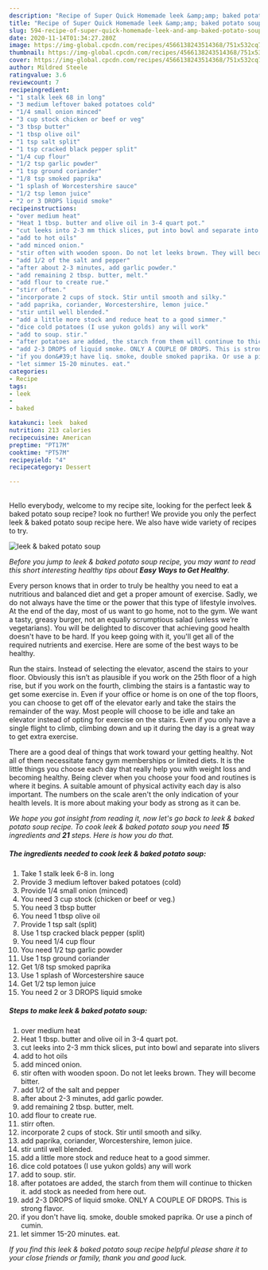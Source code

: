```yaml
---
description: "Recipe of Super Quick Homemade leek &amp;amp; baked potato soup"
title: "Recipe of Super Quick Homemade leek &amp;amp; baked potato soup"
slug: 594-recipe-of-super-quick-homemade-leek-and-amp-baked-potato-soup
date: 2020-11-14T01:34:27.280Z
image: https://img-global.cpcdn.com/recipes/4566138243514368/751x532cq70/leek-baked-potato-soup-recipe-main-photo.jpg
thumbnail: https://img-global.cpcdn.com/recipes/4566138243514368/751x532cq70/leek-baked-potato-soup-recipe-main-photo.jpg
cover: https://img-global.cpcdn.com/recipes/4566138243514368/751x532cq70/leek-baked-potato-soup-recipe-main-photo.jpg
author: Mildred Steele
ratingvalue: 3.6
reviewcount: 7
recipeingredient:
- "1 stalk leek 68 in long"
- "3 medium leftover baked potatoes cold"
- "1/4 small onion minced"
- "3 cup stock chicken or beef or veg"
- "3 tbsp butter"
- "1 tbsp olive oil"
- "1 tsp salt split"
- "1 tsp cracked black pepper split"
- "1/4 cup flour"
- "1/2 tsp garlic powder"
- "1 tsp ground coriander"
- "1/8 tsp smoked paprika"
- "1 splash of Worcestershire sauce"
- "1/2 tsp lemon juice"
- "2 or 3 DROPS liquid smoke"
recipeinstructions:
- "over medium heat"
- "Heat 1 tbsp. butter and olive oil in 3-4 quart pot."
- "cut leeks into 2-3 mm thick slices, put into bowl and separate into slivers"
- "add to hot oils"
- "add minced onion."
- "stir often with wooden spoon. Do not let leeks brown. They will become bitter."
- "add 1/2 of the salt and pepper"
- "after about 2-3 minutes, add garlic powder."
- "add remaining 2 tbsp. butter, melt."
- "add flour to create rue."
- "stirr often."
- "incorporate 2 cups of stock. Stir until smooth and silky."
- "add paprika, coriander, Worcestershire, lemon juice."
- "stir until well blended."
- "add a little more stock and reduce heat to a good simmer."
- "dice cold potatoes (I use yukon golds) any will work"
- "add to soup. stir."
- "after potatoes are added, the starch from them will continue to thicken it. add stock as needed from here out."
- "add 2-3 DROPS of liquid smoke. ONLY A COUPLE OF DROPS. This is strong flavor."
- "if you don&#39;t have liq. smoke, double smoked paprika. Or use a pinch of cumin."
- "let simmer 15-20 minutes. eat."
categories:
- Recipe
tags:
- leek
- 
- baked

katakunci: leek  baked 
nutrition: 213 calories
recipecuisine: American
preptime: "PT17M"
cooktime: "PT57M"
recipeyield: "4"
recipecategory: Dessert

---
```

<br>
Hello everybody, welcome to my recipe site, looking for the perfect leek &amp; baked potato soup recipe? look no further! We provide you only the perfect leek &amp; baked potato soup recipe here. We also have wide variety of recipes to try.
<br>


![leek &amp; baked potato soup](https://img-global.cpcdn.com/recipes/4566138243514368/751x532cq70/leek-baked-potato-soup-recipe-main-photo.jpg)

<i>Before you jump to leek &amp; baked potato soup recipe, you may want to read this short interesting healthy tips about <strong>Easy Ways to Get Healthy</strong>.</i>

Every person knows that in order to truly be healthy you need to eat a nutritious and balanced diet and get a proper amount of exercise. Sadly, we do not always have the time or the power that this type of lifestyle involves. At the end of the day, most of us want to go home, not to the gym. We want a tasty, greasy burger, not an equally scrumptious salad (unless we’re vegetarians). You will be delighted to discover that achieving good health doesn't have to be hard. If you keep going with it, you'll get all of the required nutrients and exercise. Here are some of the best ways to be healthy.

Run the stairs. Instead of selecting the elevator, ascend the stairs to your floor. Obviously this isn’t as plausible if you work on the 25th floor of a high rise, but if you work on the fourth, climbing the stairs is a fantastic way to get some exercise in. Even if your office or home is on one of the top floors, you can choose to get off of the elevator early and take the stairs the remainder of the way. Most people will choose to be idle and take an elevator instead of opting for exercise on the stairs. Even if you only have a single flight to climb, climbing down and up it during the day is a great way to get extra exercise. 

There are a good deal of things that work toward your getting healthy. Not all of them necessitate fancy gym memberships or limited diets. It is the little things you choose each day that really help you with weight loss and becoming healthy. Being clever when you choose your food and routines is where it begins. A suitable amount of physical activity each day is also important. The numbers on the scale aren't the only indication of your health levels. It is more about making your body as strong as it can be. 


<i>We hope you got insight from reading it, now let's go back to leek &amp; baked potato soup recipe. To cook leek &amp; baked potato soup you need <strong>15</strong> ingredients and <strong>21</strong> steps. Here is how you do that.
</i>

##### The ingredients needed to cook leek &amp; baked potato soup:

1. Take 1 stalk leek 6-8 in. long
1. Provide 3 medium leftover baked potatoes (cold)
1. Provide 1/4 small onion (minced)
1. You need 3 cup stock (chicken or beef or veg.)
1. You need 3 tbsp butter
1. You need 1 tbsp olive oil
1. Provide 1 tsp salt (split)
1. Use 1 tsp cracked black pepper (split)
1. You need 1/4 cup flour
1. You need 1/2 tsp garlic powder
1. Use 1 tsp ground coriander
1. Get 1/8 tsp smoked paprika
1. Use 1 splash of Worcestershire sauce
1. Get 1/2 tsp lemon juice
1. You need 2 or 3 DROPS liquid smoke


##### Steps to make leek &amp; baked potato soup:

1. over medium heat
1. Heat 1 tbsp. butter and olive oil in 3-4 quart pot.
1. cut leeks into 2-3 mm thick slices, put into bowl and separate into slivers
1. add to hot oils
1. add minced onion.
1. stir often with wooden spoon. Do not let leeks brown. They will become bitter.
1. add 1/2 of the salt and pepper
1. after about 2-3 minutes, add garlic powder.
1. add remaining 2 tbsp. butter, melt.
1. add flour to create rue.
1. stirr often.
1. incorporate 2 cups of stock. Stir until smooth and silky.
1. add paprika, coriander, Worcestershire, lemon juice.
1. stir until well blended.
1. add a little more stock and reduce heat to a good simmer.
1. dice cold potatoes (I use yukon golds) any will work
1. add to soup. stir.
1. after potatoes are added, the starch from them will continue to thicken it. add stock as needed from here out.
1. add 2-3 DROPS of liquid smoke. ONLY A COUPLE OF DROPS. This is strong flavor.
1. if you don&#39;t have liq. smoke, double smoked paprika. Or use a pinch of cumin.
1. let simmer 15-20 minutes. eat.


<i>If you find this leek &amp; baked potato soup recipe helpful please share it to your close friends or family, thank you and good luck.</i>
